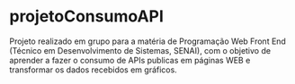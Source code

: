 # projetoConsumoAPI
Projeto realizado em grupo para a matéria de Programação Web Front End (Técnico em Desenvolvimento de Sistemas, SENAI), com o objetivo de aprender a fazer o consumo de APIs publicas em páginas WEB e transformar os dados recebidos em gráficos.

